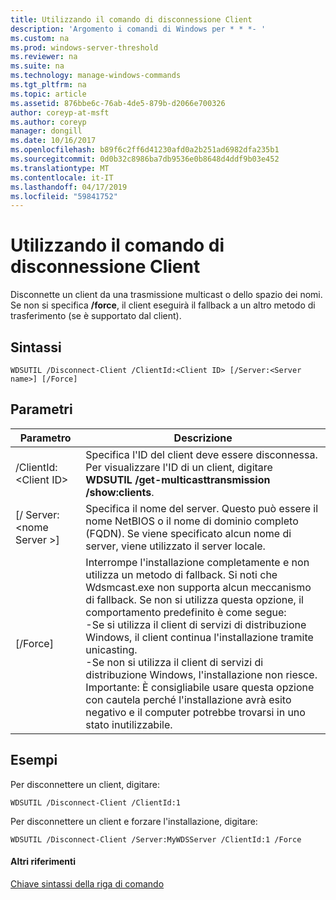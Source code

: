 ```yaml
---
title: Utilizzando il comando di disconnessione Client
description: 'Argomento i comandi di Windows per * * *- '
ms.custom: na
ms.prod: windows-server-threshold
ms.reviewer: na
ms.suite: na
ms.technology: manage-windows-commands
ms.tgt_pltfrm: na
ms.topic: article
ms.assetid: 876bbe6c-76ab-4de5-879b-d2066e700326
author: coreyp-at-msft
ms.author: coreyp
manager: dongill
ms.date: 10/16/2017
ms.openlocfilehash: b89f6c2ff6d41230afd0a2b251ad6982dfa235b1
ms.sourcegitcommit: 0d0b32c8986ba7db9536e0b8648d4ddf9b03e452
ms.translationtype: MT
ms.contentlocale: it-IT
ms.lasthandoff: 04/17/2019
ms.locfileid: "59841752"
---
```

# <a name="using-the-disconnect-client-command"></a>Utilizzando il comando di disconnessione Client



Disconnette un client da una trasmissione multicast o dello spazio dei nomi. Se non si specifica **/force**, il client eseguirà il fallback a un altro metodo di trasferimento (se è supportato dal client).

## <a name="syntax"></a>Sintassi

```
WDSUTIL /Disconnect-Client /ClientId:<Client ID> [/Server:<Server name>] [/Force]
```

## <a name="parameters"></a>Parametri

|Parametro|Descrizione|
|---------|-----------|
|/ClientId:\<Client ID>|Specifica l'ID del client deve essere disconnessa. Per visualizzare l'ID di un client, digitare **WDSUTIL /get-multicasttransmission /show:clients**.|
|[/ Server:\<nome Server >]|Specifica il nome del server. Questo può essere il nome NetBIOS o il nome di dominio completo (FQDN). Se viene specificato alcun nome di server, viene utilizzato il server locale.|
|[/Force]|Interrompe l'installazione completamente e non utilizza un metodo di fallback. Si noti che Wdsmcast.exe non supporta alcun meccanismo di fallback. Se non si utilizza questa opzione, il comportamento predefinito è come segue:</br>-Se si utilizza il client di servizi di distribuzione Windows, il client continua l'installazione tramite unicasting.</br>-Se non si utilizza il client di servizi di distribuzione Windows, l'installazione non riesce.</br>Importante: È consigliabile usare questa opzione con cautela perché l'installazione avrà esito negativo e il computer potrebbe trovarsi in uno stato inutilizzabile.|

## <a name="BKMK_examples"></a>Esempi

Per disconnettere un client, digitare:
```
WDSUTIL /Disconnect-Client /ClientId:1
```
Per disconnettere un client e forzare l'installazione, digitare:
```
WDSUTIL /Disconnect-Client /Server:MyWDSServer /ClientId:1 /Force
```

#### <a name="additional-references"></a>Altri riferimenti

[Chiave sintassi della riga di comando](command-line-syntax-key.md)